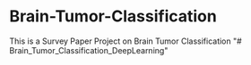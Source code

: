 # Brain-Tumor-Classification 
This is a Survey Paper Project on Brain Tumor Classification
"# Brain_Tumor_Classification_DeepLearning" 
 
  
